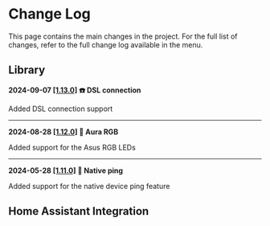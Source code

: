 # Change Log

This page contains the main changes in the project. For the full list of changes, refer to the full change log available in the menu.

## Library

**2024-09-07 [[1.13.0]](https://github.com/Vaskivskyi/asusrouter/releases/tag/1.13.0) ☎️ DSL connection**

Added DSL connection support

---

**2024-08-28 [[1.12.0]](https://github.com/Vaskivskyi/asusrouter/releases/tag/1.12.0) 🚨 Aura RGB**

Added support for the Asus RGB LEDs

---

**2024-05-28 [[1.11.0]](https://github.com/Vaskivskyi/asusrouter/releases/tag/1.11.0) 📡 Native ping**

Added support for the native device ping feature

## Home Assistant Integration
